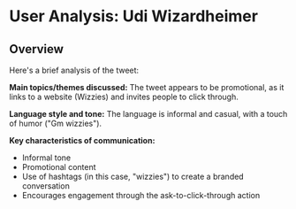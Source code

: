 # User Analysis: Udi Wizardheimer

## Overview

Here's a brief analysis of the tweet:

**Main topics/themes discussed:** The tweet appears to be promotional, as it links to a website (Wizzies) and invites people to click through.

**Language style and tone:** The language is informal and casual, with a touch of humor ("Gm wizzies").

**Key characteristics of communication:**

* Informal tone
* Promotional content
* Use of hashtags (in this case, "wizzies") to create a branded conversation
* Encourages engagement through the ask-to-click-through action